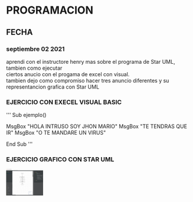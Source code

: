 # PROGRAMACION


## FECHA <br>
### septiembre 02 2021 <br>
 
aprendi con el instructore henry mas sobre el
programa de Star UML, tambien como ejecutar  
ciertos anucio con el progama de excel con 
visual. <br>
tambien dejo como compromiso hacer tres 
anuncio diferentes y su representancion 
grafica con Star UML <br>
 
### EJERCICIO CON EXECEL VISUAL BASIC <br>

'''
Sub ejemplo()

MsgBox "HOLA INTRUSO SOY JHON MARIO"
MsgBox "TE TENDRAS QUE IR"
MsgBox "O TE MANDARE UN VIRUS"

End Sub
'''

### EJERCICIO GRAFICO CON STAR UML

<img src="imagen/ima1.jpg" width="100">



